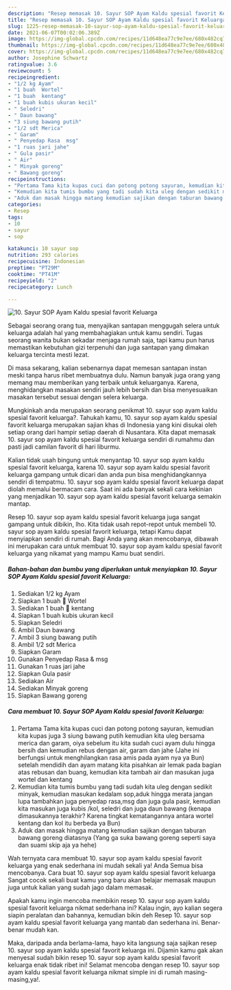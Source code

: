 ```yaml
---
description: "Resep memasak 10. Sayur SOP Ayam Kaldu spesial favorit Keluarga yang sedap Untuk Jualan"
title: "Resep memasak 10. Sayur SOP Ayam Kaldu spesial favorit Keluarga yang sedap Untuk Jualan"
slug: 1225-resep-memasak-10-sayur-sop-ayam-kaldu-spesial-favorit-keluarga-yang-sedap-untuk-jualan
date: 2021-06-07T00:02:06.389Z
image: https://img-global.cpcdn.com/recipes/11d648ea77c9e7ee/680x482cq70/10-sayur-sop-ayam-kaldu-spesial-favorit-keluarga-foto-resep-utama.jpg
thumbnail: https://img-global.cpcdn.com/recipes/11d648ea77c9e7ee/680x482cq70/10-sayur-sop-ayam-kaldu-spesial-favorit-keluarga-foto-resep-utama.jpg
cover: https://img-global.cpcdn.com/recipes/11d648ea77c9e7ee/680x482cq70/10-sayur-sop-ayam-kaldu-spesial-favorit-keluarga-foto-resep-utama.jpg
author: Josephine Schwartz
ratingvalue: 3.6
reviewcount: 5
recipeingredient:
- "1/2 kg Ayam"
- "1 buah  Wortel"
- "1 buah  kentang"
- "1 buah kubis ukuran kecil"
- " Seledri"
- " Daun bawang"
- "3 siung bawang putih"
- "1/2 sdt Merica"
- " Garam"
- " Penyedap Rasa  msg"
- "1 ruas jari jahe"
- " Gula pasir"
- " Air"
- " Minyak goreng"
- " Bawang goreng"
recipeinstructions:
- "Pertama Tama kita kupas cuci dan potong potong sayuran, kemudian kita kupas juga 3 siung bawang putih kemudian kita uleg bersama merica dan garam, oiya sebelum itu kita sudah cuci ayam dulu hingga bersih dan kemudian rebus dengan air, garam dan jahe (Jahe ini berfungsi untuk menghilangkan rasa amis pada ayam nya ya Bun) setelah mendidih dan ayam matang kita pisahkan air lemak pada bagian atas rebusan dan buang, kemudian kita tambah air dan masukan juga wortel dan kentang"
- "Kemudian kita tumis bumbu yang tadi sudah kita uleg dengan sedikit minyak, kemudian masukan kedalam sop,aduk hingga merata jangan lupa tambahkan juga penyedap rasa,msg dan juga gula pasir, kemudian kita masukan juga kubis /kol, seledri dan juga daun bawang (kenapa dimasukannya terakhir? Karena tingkat kematangannya antara wortel kentang dan kol itu berbeda ya Bun)"
- "Aduk dan masak hingga matang kemudian sajikan dengan taburan bawang goreng diatasnya (Yang ga suka bawang goreng seperti saya dan suami skip aja ya hehe)"
categories:
- Resep
tags:
- 10
- sayur
- sop

katakunci: 10 sayur sop 
nutrition: 293 calories
recipecuisine: Indonesian
preptime: "PT29M"
cooktime: "PT41M"
recipeyield: "2"
recipecategory: Lunch

---
```



![10. Sayur SOP Ayam Kaldu spesial favorit Keluarga](https://img-global.cpcdn.com/recipes/11d648ea77c9e7ee/680x482cq70/10-sayur-sop-ayam-kaldu-spesial-favorit-keluarga-foto-resep-utama.jpg)

Sebagai seorang orang tua, menyajikan santapan menggugah selera untuk keluarga adalah hal yang membahagiakan untuk kamu sendiri. Tugas seorang  wanita bukan sekadar menjaga rumah saja, tapi kamu pun harus memastikan kebutuhan gizi terpenuhi dan juga santapan yang dimakan keluarga tercinta mesti lezat.

Di masa  sekarang, kalian sebenarnya dapat memesan santapan instan meski tanpa harus ribet membuatnya dulu. Namun banyak juga orang yang memang mau memberikan yang terbaik untuk keluarganya. Karena, menghidangkan masakan sendiri jauh lebih bersih dan bisa menyesuaikan masakan tersebut sesuai dengan selera keluarga. 



Mungkinkah anda merupakan seorang penikmat 10. sayur sop ayam kaldu spesial favorit keluarga?. Tahukah kamu, 10. sayur sop ayam kaldu spesial favorit keluarga merupakan sajian khas di Indonesia yang kini disukai oleh setiap orang dari hampir setiap daerah di Nusantara. Kita dapat memasak 10. sayur sop ayam kaldu spesial favorit keluarga sendiri di rumahmu dan pasti jadi camilan favorit di hari liburmu.

Kalian tidak usah bingung untuk menyantap 10. sayur sop ayam kaldu spesial favorit keluarga, karena 10. sayur sop ayam kaldu spesial favorit keluarga gampang untuk dicari dan anda pun bisa menghidangkannya sendiri di tempatmu. 10. sayur sop ayam kaldu spesial favorit keluarga dapat diolah memalui bermacam cara. Saat ini ada banyak sekali cara kekinian yang menjadikan 10. sayur sop ayam kaldu spesial favorit keluarga semakin mantap.

Resep 10. sayur sop ayam kaldu spesial favorit keluarga juga sangat gampang untuk dibikin, lho. Kita tidak usah repot-repot untuk membeli 10. sayur sop ayam kaldu spesial favorit keluarga, tetapi Kamu dapat menyiapkan sendiri di rumah. Bagi Anda yang akan mencobanya, dibawah ini merupakan cara untuk membuat 10. sayur sop ayam kaldu spesial favorit keluarga yang nikamat yang mampu Kamu buat sendiri.

<!--inarticleads1-->

##### Bahan-bahan dan bumbu yang diperlukan untuk menyiapkan 10. Sayur SOP Ayam Kaldu spesial favorit Keluarga:

1. Sediakan 1/2 kg Ayam
1. Siapkan 1 buah 🥕 Wortel
1. Sediakan 1 buah 🥔 kentang
1. Siapkan 1 buah kubis ukuran kecil
1. Siapkan  Seledri
1. Ambil  Daun bawang
1. Ambil 3 siung bawang putih
1. Ambil 1/2 sdt Merica
1. Siapkan  Garam
1. Gunakan  Penyedap Rasa &amp; msg
1. Gunakan 1 ruas jari jahe
1. Siapkan  Gula pasir
1. Sediakan  Air
1. Sediakan  Minyak goreng
1. Siapkan  Bawang goreng




<!--inarticleads2-->

##### Cara membuat 10. Sayur SOP Ayam Kaldu spesial favorit Keluarga:

1. Pertama Tama kita kupas cuci dan potong potong sayuran, kemudian kita kupas juga 3 siung bawang putih kemudian kita uleg bersama merica dan garam, oiya sebelum itu kita sudah cuci ayam dulu hingga bersih dan kemudian rebus dengan air, garam dan jahe (Jahe ini berfungsi untuk menghilangkan rasa amis pada ayam nya ya Bun) setelah mendidih dan ayam matang kita pisahkan air lemak pada bagian atas rebusan dan buang, kemudian kita tambah air dan masukan juga wortel dan kentang
1. Kemudian kita tumis bumbu yang tadi sudah kita uleg dengan sedikit minyak, kemudian masukan kedalam sop,aduk hingga merata jangan lupa tambahkan juga penyedap rasa,msg dan juga gula pasir, kemudian kita masukan juga kubis /kol, seledri dan juga daun bawang (kenapa dimasukannya terakhir? Karena tingkat kematangannya antara wortel kentang dan kol itu berbeda ya Bun)
1. Aduk dan masak hingga matang kemudian sajikan dengan taburan bawang goreng diatasnya (Yang ga suka bawang goreng seperti saya dan suami skip aja ya hehe)




Wah ternyata cara membuat 10. sayur sop ayam kaldu spesial favorit keluarga yang enak sederhana ini mudah sekali ya! Anda Semua bisa mencobanya. Cara buat 10. sayur sop ayam kaldu spesial favorit keluarga Sangat cocok sekali buat kamu yang baru akan belajar memasak maupun juga untuk kalian yang sudah jago dalam memasak.

Apakah kamu ingin mencoba membikin resep 10. sayur sop ayam kaldu spesial favorit keluarga nikmat sederhana ini? Kalau ingin, ayo kalian segera siapin peralatan dan bahannya, kemudian bikin deh Resep 10. sayur sop ayam kaldu spesial favorit keluarga yang mantab dan sederhana ini. Benar-benar mudah kan. 

Maka, daripada anda berlama-lama, hayo kita langsung saja sajikan resep 10. sayur sop ayam kaldu spesial favorit keluarga ini. Dijamin kamu gak akan menyesal sudah bikin resep 10. sayur sop ayam kaldu spesial favorit keluarga enak tidak ribet ini! Selamat mencoba dengan resep 10. sayur sop ayam kaldu spesial favorit keluarga nikmat simple ini di rumah masing-masing,ya!.

